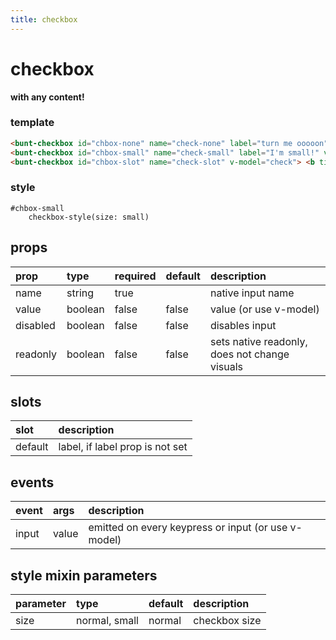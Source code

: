 ```yaml
---
title: checkbox
---
```

# checkbox

<script>
export default {
	data () {
		return {
			check: false
		}
	}
}
</script>

<bunt-checkbox id="chbox-none" name="check-none" label="turn me ooooon" v-model="check" />
<bunt-checkbox id="chbox-small" name="check-small" label="I'm small!" v-model="check" />

<bunt-checkbox id="chbox-slot" name="check-slot" v-model="check"> <b title="hello there">with any content!</b></bunt-checkbox>

### template
```html
<bunt-checkbox id="chbox-none" name="check-none" label="turn me ooooon" v-model="check" />
<bunt-checkbox id="chbox-small" name="check-small" label="I'm small!" v-model="check" />
<bunt-checkbox id="chbox-slot" name="check-slot" v-model="check"> <b title="hello there">with any content!</b></bunt-checkbox>
```

### style
```
#chbox-small
	checkbox-style(size: small)
```

## props
| prop | type | required | default | description |
|:-----|:-----|:---------|:--------|:------------|
| name | string | true | | native input name |
| value | boolean | false | false | value (or use v-model) |
| disabled | boolean | false | false | disables input |
| readonly | boolean | false | false | sets native readonly, does not change visuals |

## slots

| slot | description |
|:-----|:------------|
| default | label, if label prop is not set |

## events

| event | args | description |
|:------|:-----|:------------|
| input | value | emitted on every keypress or input (or use v-model) |

## style mixin parameters
| parameter | type | default | description |
|:----------|:-----|:--------|:------------|
| size | normal, small | normal | checkbox size |
